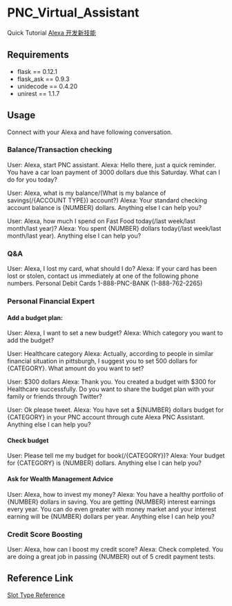 # PNC_Virtual_Assistant
Quick Tutorial [Alexa 开发新技能](http://www.shuang0420.com/2017/05/02/Alexa%20开发新技能/)

## Requirements
- flask == 0.12.1
- flask_ask == 0.9.3
- unidecode == 0.4.20
- unirest == 1.1.7

## Usage
Connect with your Alexa and have following conversation.


### Balance/Transaction checking
User: Alexa, start PNC assistant.
Alexa: Hello there, just a quick reminder. You have a car loan payment of 3000 dollars due this Saturday. What can I do for you today?

User: Alexa, what is my balance/(What is my balance of savings(/{ACCOUNT TYPE}) account?)
Alexa: Your standard checking account balance is {NUMBER} dollars. Anything else I can help you?

User: Alexa, how much I spend on Fast Food today(/last week/last month/last year)?
Alexa: You spent {NUMBER} dollars today(/last week/last month/last year). Anything else I can help you?

### Q&A
User: Alexa, I lost my card, what should I do?
Alexa: If your card has been lost or stolen, contact us immediately at one of the following phone numbers.
Personal Debit Cards 1-888-PNC-BANK (1-888-762-2265)


### Personal Financial Expert
#### Add a budget plan:
User: Alexa, I want to set a new budget?
Alexa: Which category you want to add the budget?

User: Healthcare category
Alexa: Actually, according to people in similar financial situation in pittsburgh, I suggest you to set 500 dollars for {CATEGORY}. What amount do you want to set?

User: $300 dollars
Alexa: Thank you. You created a budget with $300 for Healthcare successfully. Do you want to share the budget plan with your family or friends through Twitter?

User: Ok please tweet.
Alexa: You have set a ${NUMBER} dollars budget for {CATEGORY} in your PNC account through cute Alexa PNC Assistant. Anything else I can help you?


#### Check budget
User: Please tell me my budget for book(/{CATEGORY})?
Alexa: Your budget for {CATEGORY} is {NUMBER} dollars. Anything else I can help you?


#### Ask for Wealth Management Advice
User: Alexa, how to invest my money?
Alexa: You have a healthy portfolio of {NUMBER} dollars in saving. You are getting {NUMBER} interest earnings every year. You can do even greater with money market and your interest earning will be {NUMBER} dollars per year. Anything else I can help you?


### Credit Score Boosting
User: Alexa, how can I boost my credit score?
Alexa: Check completed. You are doing a great job in passing {NUMBER} out of 5 credit payment tests.



## Reference Link
[Slot Type Reference](https://developer.amazon.com/public/solutions/alexa/alexa-skills-kit/docs/built-in-intent-ref/slot-type-reference)
